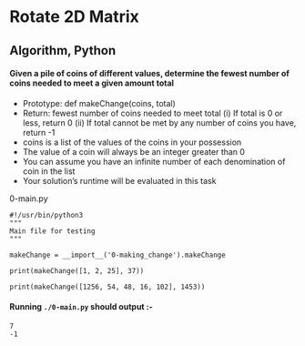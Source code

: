 # Rotate 2D Matrix

## Algorithm, Python

#### Given a pile of coins of different values, determine the fewest number of coins needed to meet a given amount total

- Prototype: def makeChange(coins, total)
- Return: fewest number of coins needed to meet total 
(i) If total is 0 or less, return 0
(ii) If total cannot be met by any number of coins you have, return -1
- coins is a list of the values of the coins in your possession
- The value of a coin will always be an integer greater than 0
- You can assume you have an infinite number of each denomination of coin in the list
- Your solution’s runtime will be evaluated in this task


0-main.py

```
#!/usr/bin/python3
"""
Main file for testing
"""

makeChange = __import__('0-making_change').makeChange

print(makeChange([1, 2, 25], 37))

print(makeChange([1256, 54, 48, 16, 102], 1453))

```

#### Running `./0-main.py` should output :-

```
7
-1
```